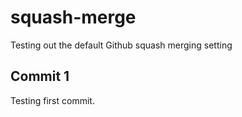 # squash-merge

Testing out the default Github squash merging setting

## Commit 1

Testing first commit.
